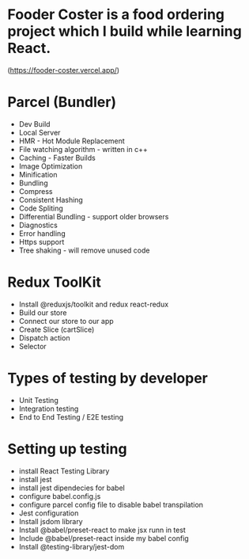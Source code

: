 # Fooder Coster is a food ordering project which I build while learning React.

(https://fooder-coster.vercel.app/)

# Parcel (Bundler)
- Dev Build
- Local Server
- HMR - Hot Module Replacement
- File watching algorithm - written in c++
- Caching - Faster Builds
- Image Optimization
- Minification
- Bundling
- Compress
- Consistent Hashing
- Code Spliting
- Differential Bundling - support older browsers
- Diagnostics
- Error handling
- Https support
- Tree shaking - will remove unused code


# Redux ToolKit
- Install @reduxjs/toolkit and redux react-redux
- Build our store
- Connect our store to our app
- Create Slice (cartSlice)
- Dispatch action
- Selector


# Types of testing by developer
- Unit Testing
- Integration testing
- End to End Testing / E2E testing


# Setting up testing
- install React Testing Library
- install jest
- install jest dipendecies for babel
- configure babel.config.js
- configure parcel config file to disable babel transpilation 
- Jest configuration
- Install jsdom library
- Install @babel/preset-react to make jsx runn in test
- Include @babel/preset-react inside my babel config
- Install @testing-library/jest-dom
